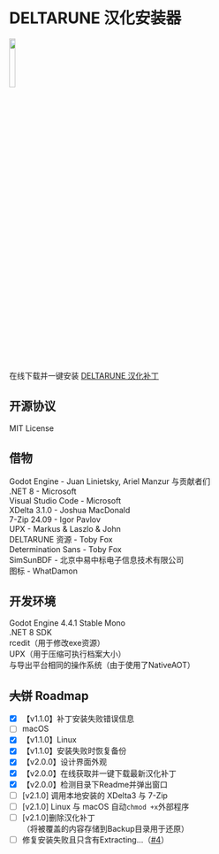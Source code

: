 # DELTARUNE 汉化安装器
<img src="patcher_icon.png" width="15%">

在线下载并一键安装 [DELTARUNE 汉化补丁](https://github.com/gm3dr/DeltaruneChinese/releases)

## 开源协议
MIT License

## 借物
Godot Engine - Juan Linietsky, Ariel Manzur 与贡献者们<br>
.NET 8 - Microsoft<br>
Visual Studio Code - Microsoft<br>
XDelta 3.1.0 - Joshua MacDonald<br>
7-Zip 24.09 - Igor Pavlov<br>
UPX - Markus & Laszlo & John<br>
DELTARUNE 资源 - Toby Fox<br>
Determination Sans - Toby Fox<br>
SimSunBDF - 北京中易中标电子信息技术有限公司<br>
图标 - WhatDamon

## 开发环境
Godot Engine 4.4.1 Stable Mono<br>
.NET 8 SDK<br>
rcedit（用于修改exe资源）<br>
UPX（用于压缩可执行档案大小）<br>
与导出平台相同的操作系统（由于使用了NativeAOT）

## ~~大饼~~ Roadmap
 - [x] 【v1.1.0】补丁安装失败错误信息
 - [ ] macOS
 - [x] 【v1.1.0】Linux
 - [x] 【v1.1.0】安装失败时恢复备份
 - [x] 【v2.0.0】设计界面外观
 - [x] 【v2.0.0】在线获取并一键下载最新汉化补丁
 - [x] 【v2.0.0】检测目录下Readme并弹出窗口
 - [ ] \[v2.1.0\] 调用本地安装的 XDelta3 与 7-Zip
 - [ ] \[v2.1.0\] Linux 与 macOS 自动`chmod +x`外部程序
 - [ ] \[v2.1.0\]删除汉化补丁<br>（将被覆盖的内容存储到Backup目录用于还原）
 - [ ] 修复安装失败且只含有Extracting...（[#4](https://github.com/gm3dr/DeltaruneChinesePatcher/issues/4)）
